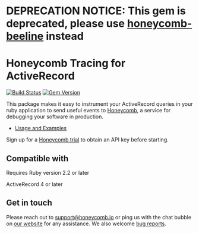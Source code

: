 # **DEPRECATION NOTICE**: This gem is deprecated, please use [honeycomb-beeline](https://github.com/honeycombio/beeline-ruby) instead

# Honeycomb Tracing for ActiveRecord

[![Build Status](https://travis-ci.org/honeycombio/activerecord-honeycomb.svg?branch=master)](https://travis-ci.org/honeycombio/activerecord-honeycomb)
[![Gem Version](https://badge.fury.io/rb/activerecord-honeycomb.svg)](https://badge.fury.io/rb/activerecord-honeycomb)

This package makes it easy to instrument your ActiveRecord queries in your ruby application to send useful events to [Honeycomb](https://www.honeycomb.io), a service for debugging your software in production.
- [Usage and Examples](https://docs.honeycomb.io/getting-data-in/beelines/ruby-beeline/)

Sign up for a [Honeycomb
trial](https://ui.honeycomb.io/signup) to obtain an API key before starting.

## Compatible with

Requires Ruby version 2.2 or later

ActiveRecord 4 or later

## Get in touch

Please reach out to [support@honeycomb.io](mailto:support@honeycomb.io) or ping
us with the chat bubble on [our website](https://www.honeycomb.io) for any
assistance. We also welcome [bug reports](https://github.com/honeycombio/activerecord-honeycomb/issues).
